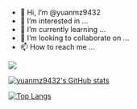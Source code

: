 <!---
yuanmz9432/yuanmz9432 is a ✨ special ✨ repository because its `README.md` (this file) appears on your GitHub profile.
You can click the Preview link to take a look at your changes.
--->

- 👋 Hi, I’m @yuanmz9432
- 👀 I’m interested in ...
- 🌱 I’m currently learning ...
- 💞️ I’m looking to collaborate on ...
- 📫 How to reach me ...

<img  src="https://github-readme-streak-stats.herokuapp.com/?user=yuanmz9432" />

[![yuanmz9432's GitHub stats](https://github-readme-stats.vercel.app/api?username=yuanmz9432)](https://github.com/yuanmz9432/github-readme-stats)

[![Top Langs](https://github-readme-stats.vercel.app/api/top-langs/?username=yuanmz9432)](https://github.com/yuanmz9432/github-readme-stats)
